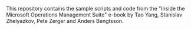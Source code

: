 This repository contains the sample scripts and code from the "Inside the Microsoft Operations Management Suite" e-book by Tao Yang, Stanislav Zhelyazkov, Pete Zerger and Anders Bengtsson.
